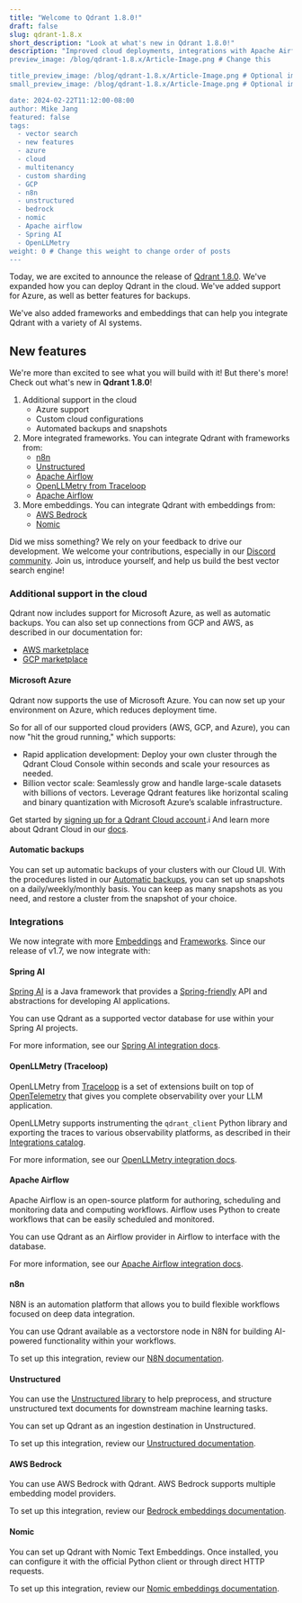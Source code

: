 ```yaml
---
title: "Welcome to Qdrant 1.8.0!"
draft: false
slug: qdrant-1.8.x 
short_description: "Look at what's new in Qdrant 1.8.0!"
description: "Improved cloud deployments, integrations with Apache Airflow, AWS Bedrock,Nomic, Unstructured, N8N and more!
preview_image: /blog/qdrant-1.8.x/Article-Image.png # Change this

title_preview_image: /blog/qdrant-1.8.x/Article-Image.png # Optional image used for blog post title
small_preview_image: /blog/qdrant-1.8.x/Article-Image.png # Optional image used for small preview in the list of blog posts

date: 2024-02-22T11:12:00-08:00
author: Mike Jang
featured: false 
tags:
  - vector search
  - new features
  - azure
  - cloud
  - multitenancy
  - custom sharding
  - GCP
  - n8n
  - unstructured
  - bedrock
  - nomic
  - Apache airflow
  - Spring AI
  - OpenLLMetry
weight: 0 # Change this weight to change order of posts
---
```


Today, we are excited to announce the release of [Qdrant 1.8.0](https://github.com/qdrant/qdrant/releases/tag/v1.8.0).
We've expanded how you can deploy Qdrant in the cloud. We've added support for
Azure, as well as better features for backups.

We've also added frameworks and embeddings that can help you integrate Qdrant
with a variety of AI systems.

<!-- more detail -->

## New features

We're more than excited to see what you will build with it! But there's more! Check out what's new in **Qdrant 1.8.0**!

1. Additional support in the cloud
   - Azure support
   - Custom cloud configurations
   - Automated backups and snapshots
1. More integrated frameworks. You can integrate Qdrant with frameworks from:
   - [n8n](https://n8n.io/)
   - [Unstructured](https://unstructured.io/)
   - [Apache Airflow](https://airflow.apache.org/)
   - [OpenLLMetry from Traceloop](https://www.traceloop.com/)
   - [Apache Airflow](https://airflow.apache.org/)
1. More embeddings. You can integrate Qdrant with embeddings from:
   - [AWS Bedrock](https://aws.amazon.com/bedrock/)
   - [Nomic](https://docs.nomic.ai/)

Did we miss something? We rely on your feedback to drive our development. We
welcome your contributions, especially in our [Discord community](https://qdrant.to/discord). Join us, introduce yourself, and help us build the best vector search engine!

### Additional support in the cloud

Qdrant now includes support for Microsoft Azure, as well as automatic backups. You
can also set up connections from GCP and AWS, as described in our documentation for:

- [AWS marketplace](/documentation/cloud/aws-marketplace)
- [GCP marketplace](/documentation/cloud/gcp-marketplace)

#### Microsoft Azure

Qdrant now supports the use of Microsoft Azure. You can now set up your environment on
Azure, which reduces deployment time. 

So for all of our supported cloud providers (AWS, GCP, and Azure), you can now
"hit the groud running," which supports:

- Rapid application development: Deploy your own cluster through the Qdrant Cloud
  Console within seconds and scale your resources as needed.
- Billion vector scale: Seamlessly grow and handle large-scale datasets with
  billions of vectors. Leverage Qdrant features like horizontal scaling and
  binary quantization with Microsoft Azure’s scalable infrastructure.

Get started by [signing up for a Qdrant Cloud account](https://cloud.qdrant.io).i
And learn more about Qdrant Cloud in our [docs](/documentation/cloud/).

#### Automatic backups

You can set up automatic backups of your clusters with our Cloud UI. With the
procedures listed in our [Automatic backups](/documentation/cloud/backups), 
you can set up snapshots on a daily/weekly/monthly basis. You can keep as many
snapshots as you need, and restore a cluster from the snapshot of your choice.

<!-- Not sure if this is important enough
### Order points by a payload key

When using the [`scroll`](/documentation/concepts/points/#scroll-points) API, you can
sort the results by a payload key. For example, you can retrieve points in chronological
order if your payloads have a `"timestamp"` field.
-->
### Integrations

We now integrate with more [Embeddings](/documentation/embeddings) and 
[Frameworks](/documentation/frameworks). Since our release of v1.7, we now integrate
with:

#### Spring AI

[Spring AI](https://docs.spring.io/spring-ai/reference/) is a Java framework
that provides a [Spring-friendly](https://spring.io/) API and abstractions for
developing AI applications.

You can use Qdrant as a supported vector database for use within your Spring AI
projects.

For more information, see our [Spring AI integration docs](/documentation/frameworks/spring-ai/).

#### OpenLLMetry (Traceloop)

OpenLLMetry from [Traceloop](https://www.traceloop.com/) is a set of extensions
built on top of [OpenTelemetry](https://opentelemetry.io/) that gives you
complete observability over your LLM application.

OpenLLMetry supports instrumenting the `qdrant_client` Python library and
exporting the traces to various observability platforms, as described in their
[Integrations catalog](https://www.traceloop.com/docs/openllmetry/integrations/introduction#the-integrations-catalog).

For more information, see our [OpenLLMetry integration docs](/documentation/frameworks/openllemtry/).

#### Apache Airflow

Apache Airflow is an open-source platform for authoring, scheduling and monitoring
data and computing workflows. Airflow uses Python to create workflows that can
be easily scheduled and monitored.

You can use Qdrant as an Airflow provider in Airflow to interface with the database.

For more information, see our [Apache Airflow integration docs](/documentation/frameworks/airflow/).

#### n8n

N8N is an automation platform that allows you to build flexible workflows focused
on deep data integration.

You can use Qdrant available as a vectorstore node in N8N for building AI-powered
functionality within your workflows.

To set up this integration, review our [N8N documentation](/documentation/framewokrs/n8n/).

#### Unstructured

You can use the [Unstructured library](https://unstructured.io) to help preprocess,
and structure unstructured text documents for downstream machine learning tasks.

You can set up Qdrant as an ingestion destination in Unstructured.

To set up this integration, review our [Unstructured documentation](/documentation/framewokrs/unstructured/).

#### AWS Bedrock

You can use AWS Bedrock with Qdrant. AWS Bedrock supports multiple embedding
model providers.

To set up this integration, review our [Bedrock embeddings documentation](/documentation/embeddings/bedrock/).

#### Nomic

You can set up Qdrant with Nomic Text Embeddings. Once installed, you can
configure it with the official Python client or through direct HTTP requests.

To set up this integration, review our [Nomic  embeddings documentation](/documentation/embeddings/nomic/).
